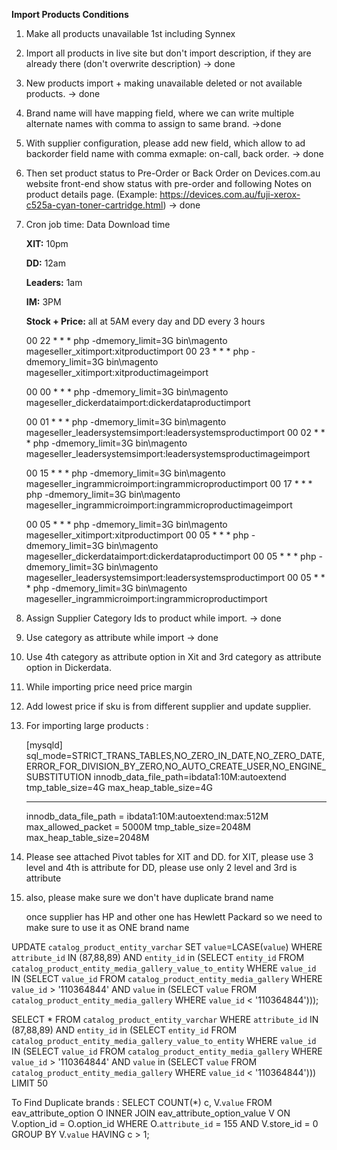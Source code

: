 **Import Products Conditions**
1) Make all products unavailable 1st including Synnex
2) Import all products in live site but don't import description,
   if they are already there (don't overwrite description) -> done
3) New products import + making unavailable deleted or not available products. -> done
4) Brand name will have mapping field, where we can write multiple
   alternate names with comma to assign to same brand. ->done
5) With supplier configuration, please add new field,
   which allow to ad backorder field name with comma exmaple: on-call, back order. -> done
6) Then set product status to Pre-Order or Back Order on Devices.com.au 
   website front-end show status with pre-order and following Notes on product details page. (Example: https://devices.com.au/fuji-xerox-c525a-cyan-toner-cartridge.html)
   -> done
7) Cron job time: Data Download time
   
   **XIT:** 10pm

   **DD:** 12am

   **Leaders:** 1am

   **IM:** 3PM

   **Stock + Price:** all at 5AM every day and DD every 3 hours
   
    00 22 * * *  php -dmemory_limit=3G  bin\magento mageseller_xitimport:xitproductimport
    00 23 * * *  php -dmemory_limit=3G bin\magento mageseller_xitimport:xitproductimageimport
    
    00 00 * * *  php -dmemory_limit=3G  bin\magento mageseller_dickerdataimport:dickerdataproductimport
    
    00 01 * * *  php -dmemory_limit=3G  bin\magento mageseller_leadersystemsimport:leadersystemsproductimport
    00 02 * * *  php -dmemory_limit=3G bin\magento mageseller_leadersystemsimport:leadersystemsproductimageimport

    00 15 * * *  php -dmemory_limit=3G  bin\magento mageseller_ingrammicroimport:ingrammicroproductimport
    00 17 * * *  php -dmemory_limit=3G bin\magento mageseller_ingrammicroimport:ingrammicroproductimageimport

    00 05 * * *  php -dmemory_limit=3G  bin\magento mageseller_xitimport:xitproductimport
    00 05 * * *  php -dmemory_limit=3G  bin\magento mageseller_dickerdataimport:dickerdataproductimport
    00 05 * * *  php -dmemory_limit=3G  bin\magento mageseller_leadersystemsimport:leadersystemsproductimport
    00 05 * * *  php -dmemory_limit=3G  bin\magento mageseller_ingrammicroimport:ingrammicroproductimport
    
8) Assign Supplier Category Ids to product while import. -> done
9) Use category as attribute while import -> done
10) Use 4th category as attribute option in Xit and 3rd category as attribute option in Dickerdata.
11) While importing price need price margin 
12) Add lowest price if sku is from different supplier and update supplier.
13) For importing large products :  

    [mysqld]
    sql_mode=STRICT_TRANS_TABLES,NO_ZERO_IN_DATE,NO_ZERO_DATE,ERROR_FOR_DIVISION_BY_ZERO,NO_AUTO_CREATE_USER,NO_ENGINE_SUBSTITUTION
    innodb_data_file_path=ibdata1:10M:autoextend
    tmp_table_size=4G
    max_heap_table_size=4G

    --------------------------------------------------------------
    innodb_data_file_path = ibdata1:10M:autoextend:max:512M
    max_allowed_packet = 5000M
    tmp_table_size=2048M
    max_heap_table_size=2048M


14) Please see attached Pivot tables for XIT and DD.
    for XIT, please use 3 level and 4th is attribute
    for DD, please use only 2 level and 3rd is attribute

15) also, please make sure we don't have duplicate brand name
    
    once supplier has HP and other one has Hewlett Packard so we need to make sure to use it as ONE brand name


UPDATE `catalog_product_entity_varchar` SET `value`=LCASE(`value`) WHERE `attribute_id` IN (87,88,89) AND `entity_id` in (SELECT `entity_id` FROM `catalog_product_entity_media_gallery_value_to_entity` WHERE `value_id` IN (SELECT `value_id` FROM `catalog_product_entity_media_gallery` WHERE `value_id` > '110364844' AND `value` in (SELECT `value` FROM `catalog_product_entity_media_gallery` WHERE `value_id` < '110364844')));


SELECT * FROM `catalog_product_entity_varchar` WHERE `attribute_id` IN (87,88,89) AND `entity_id` in (SELECT `entity_id` FROM `catalog_product_entity_media_gallery_value_to_entity` WHERE `value_id` IN (SELECT `value_id` FROM `catalog_product_entity_media_gallery` WHERE `value_id` > '110364844' AND `value` in (SELECT `value` FROM `catalog_product_entity_media_gallery` WHERE `value_id` < '110364844'))) LIMIT 50

To Find Duplicate brands :
SELECT COUNT(*) c, V.`value` FROM eav_attribute_option O INNER JOIN eav_attribute_option_value V ON V.option_id =
O.option_id WHERE O.`attribute_id` = 155 AND V.store_id = 0 GROUP BY V.`value` HAVING c > 1;
